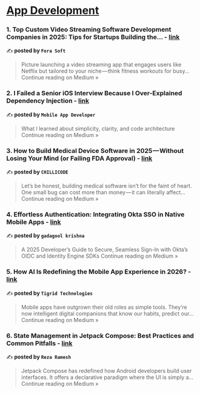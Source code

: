 
<h1><a href=https://medium.com/tag/mobile-app-development/recommended target="_blank" rel="noopener noreferrer">App Development</a></h1>
<h3>1. Top Custom Video Streaming Software Development Companies in 2025: Tips for Startups Building the… - <a href="https://forasoft.medium.com/top-custom-video-streaming-software-development-companies-in-2025-tips-for-startups-building-the-02df2e6d2cf4?source=rss------mobile_app_development-5" target="_blank" rel="noopener noreferrer">link</a></h3>

✍️ **posted by `Fora Soft`**

<blockquote>Picture launching a video streaming app that engages users like Netflix but tailored to your niche — think fitness workouts for busy…
Continue reading on Medium »</blockquote>

<h3>2. I Failed a Senior iOS Interview Because I Over-Explained Dependency Injection - <a href="https://medium.com/@avula.koti.realpage/i-failed-a-senior-ios-interview-because-i-over-explained-dependency-injection-af690111278e?source=rss------mobile_app_development-5" target="_blank" rel="noopener noreferrer">link</a></h3>

✍️ **posted by `Mobile App Developer`**

<blockquote>What I learned about simplicity, clarity, and code architecture
Continue reading on Medium »</blockquote>

<h3>3. How to Build Medical Device Software in 2025 — Without Losing Your Mind (or Failing FDA Approval) - <a href="https://medium.com/@CHILLICODE/how-to-build-medical-device-software-in-2025-without-losing-your-mind-or-failing-fda-approval-3ca24e449f81?source=rss------mobile_app_development-5" target="_blank" rel="noopener noreferrer">link</a></h3>

✍️ **posted by `CHILLICODE`**

<blockquote>Let’s be honest, building medical software isn’t for the faint of heart. One small bug can cost more than money — it can literally affect…
Continue reading on Medium »</blockquote>

<h3>4.  Effortless Authentication: Integrating Okta SSO in Native Mobile Apps - <a href="https://medium.com/@gadagool.krishna/effortless-authentication-integrating-okta-sso-in-native-mobile-apps-b43457830f42?source=rss------mobile_app_development-5" target="_blank" rel="noopener noreferrer">link</a></h3>

✍️ **posted by `gadagool krishna`**

<blockquote>A 2025 Developer’s Guide to Secure, Seamless Sign-In with Okta’s OIDC and Identity Engine SDKs
Continue reading on Medium »</blockquote>

<h3>5. How AI Is Redefining the Mobile App Experience in 2026? - <a href="https://medium.com/@hello_36001/how-ai-is-redefining-the-mobile-app-experience-in-2026-457ce41715aa?source=rss------mobile_app_development-5" target="_blank" rel="noopener noreferrer">link</a></h3>

✍️ **posted by `Tigrid Technologies`**

<blockquote>Mobile apps have outgrown their old roles as simple tools. They’re now intelligent digital companions that know our habits, predict our…
Continue reading on Medium »</blockquote>

<h3>6. State Management in Jetpack Compose: Best Practices and Common Pitfalls - <a href="https://rezaramesh.medium.com/state-management-in-jetpack-compose-best-practices-and-common-pitfalls-c9b4c6ea0949?source=rss------mobile_app_development-5" target="_blank" rel="noopener noreferrer">link</a></h3>

✍️ **posted by `Reza Ramesh`**

<blockquote>Jetpack Compose has redefined how Android developers build user interfaces. It offers a declarative paradigm where the UI is simply a…
Continue reading on Medium »</blockquote>

